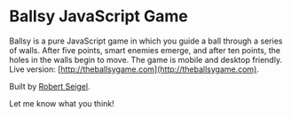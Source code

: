 # Ballsy JavaScript Game

Ballsy is a pure JavaScript game in which you guide a ball through a series of walls. After five points, smart enemies emerge, and after ten points, the holes in the walls begin to move. The game is mobile and desktop friendly. Live version: [http://theballsygame.com](http://theballsygame.com).

Built by [Robert Seigel](http://robertseigel.com). 

Let me know what you think!

